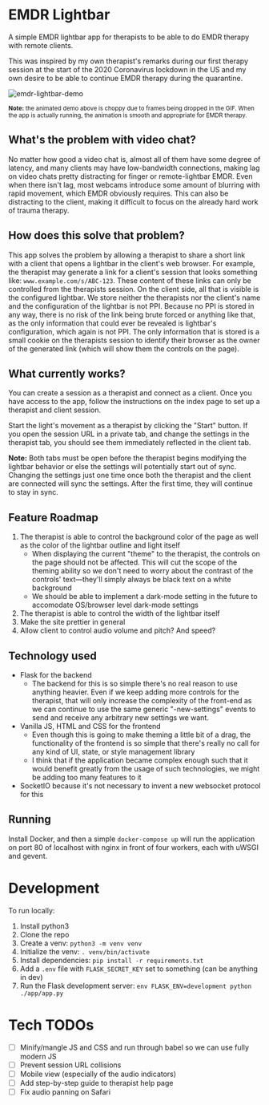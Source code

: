 # EMDR Lightbar

A simple EMDR lightbar app for therapists to be able to do EMDR therapy with remote clients.

This was inspired by my own therapist's remarks during our first therapy session at the start of the 2020 Coronavirus lockdown in the US and my own desire to be able to continue EMDR therapy during the quarantine.

![emdr-lightbar-demo](https://user-images.githubusercontent.com/24264157/76837761-54c17d00-67f0-11ea-80a4-0e1de85b4dcf.gif)

<small><strong>Note:</strong> the animated demo above is choppy due to frames being dropped in the GIF. When the app is actually running, the animation is smooth and appropriate for EMDR therapy.</small>

## What's the problem with video chat?

No matter how good a video chat is, almost all of them have some degree of latency, and many clients may have low-bandwidth connections, making lag on video chats pretty distracting for finger or remote-lightbar EMDR. Even when there isn't lag, most webcams introduce some amount of blurring with rapid movement, which EMDR obviously requires. This can also be distracting to the client, making it difficult to focus on the already hard work of trauma therapy.

## How does this solve that problem?

This app solves the problem by allowing a therapist to share a short link with a client that opens a lightbar in the client's web browser. For example, the therapist may generate a link for a client's session that looks something like: `www.example.com/s/ABC-123`. These content of these links can only be controlled from the therapists session. On the client side, all that is visible is the configured lightbar. We store neither the therapists nor the client's name and the configuration of the lightbar is not PPI. Because no PPI is stored in any way, there is no risk of the link being brute forced or anything like that, as the only information that could ever be revealed is lightbar's configuration, which again is not PPI. The only information that is stored is a small cookie on the therapists session to identify their browser as the owner of the generated link (which will show them the controls on the page).

## What currently works?

You can create a session as a therapist and connect as a client. Once you have access to the app, follow the instructions on the index page to set up a therapist and client session.

Start the light's movement as a therapist by clicking the "Start" button. If you open the session URL in a private tab, and change the settings in the therapist tab, you should see them immediately reflected in the client tab.

**Note:** Both tabs must be open before the therapist begins modifying the lightbar behavior or else the settings will potentially start out of sync. Changing the settings just one time once both the therapist and the client are connected will sync the settings. After the first time, they will continue to stay in sync.

## Feature Roadmap

1.  The therapist is able to control the background color of the page as well as the color of the lightbar outline and light itself
    *   When displaying the current "theme" to the therapist, the controls on the page should not be affected. This will cut the scope of the theming ability so we don't need to worry about the contrast of the controls' text—they'll simply always be black text on a white background
    *   We should be able to implement a dark-mode setting in the future to accomodate OS/browser level dark-mode settings
2.  The therapist is able to control the width of the lightbar itself
3.  Make the site prettier in general
4.  Allow client to control audio volume and pitch? And speed?

## Technology used

*   Flask for the backend
    *   The backend for this is so simple there's no real reason to use anything heavier. Even if we keep adding more controls for the therapist, that will only increase the complexity of the front-end as we can continue to use the same generic "<actor>-new-settings" events to send and receive any arbitrary new settings we want.
*   Vanilla JS, HTML and CSS for the frontend
    *   Even though this is going to make theming a little bit of a drag, the functionality of the frontend is so simple that there's really no call for any kind of UI, state, or style management library
    *   I think that if the application became complex enough such that it would benefit greatly from the usage of such technologies, we might be adding too many features to it
*   SocketIO because it's not necessary to invent a new websocket protocol for this

## Running

Install Docker, and then a simple `docker-compose up` will run the application on port 80 of localhost with nginx in front of four workers, each with uWSGI and gevent.

# Development

To run locally:

1.  Install python3
2.  Clone the repo
3.  Create a venv: `python3 -m venv venv`
4.  Initialize the venv: `. venv/bin/activate`
5.  Install dependencies: `pip install -r requirements.txt`
6.  Add a `.env` file with `FLASK_SECRET_KEY` set to something (can be anything in dev)
7.  Run the Flask development server: `env FLASK_ENV=development python ./app/app.py`

# Tech TODOs

*   [ ] Minify/mangle JS and CSS and run through babel so we can use fully modern JS
*   [ ] Prevent session URL collisions
*   [ ] Mobile view (especially of the audio indicators)
*   [ ] Add step-by-step guide to therapist help page
*   [ ] Fix audio panning on Safari
